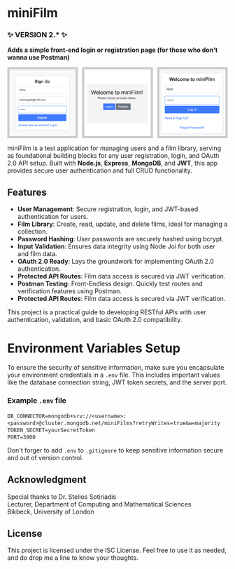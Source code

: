 # miniFilm

### :sparkles: VERSION 2.* :sparkles:
**Adds a simple front-end login or registration page (for those who don't wanna use Postman)**

<div style="display: flex; justify-content: center; gap: 10px;">
<img src="images/screenshot2.png" style="border: 5px solid #ccc; width: 30%;">
<img src="images/screenshot1.png" style="border: 5px solid #ccc; width: 30%;">
<img src="images/screenshot3.png" style="border: 5px solid #ccc; width: 30%;">
</div>




miniFilm is a test application for managing users and a film library, serving as foundational building blocks for any user registration, login, and OAuth 2.0 API setup. Built with **Node.js**, **Express**, **MongoDB**, and **JWT**, this app provides secure user authentication and full CRUD functionality.
## Features

- **User Management**: Secure registration, login, and JWT-based authentication for users.
- **Film Library**: Create, read, update, and delete films, ideal for managing a collection.
- **Password Hashing**: User passwords are securely hashed using bcrypt.
- **Input Validation**: Ensures data integrity using Node Joi for both user and film data.
- **OAuth 2.0 Ready**: Lays the groundwork for implementing OAuth 2.0 authentication.
- **Protected API Routes**: Film data access is secured via JWT verification.
- **Postman Testing**: Front-Endless design. Quickly test routes and verification features using Postman.
- **Protected API Routes**: Film data access is secured via JWT verification.

This project is a practical guide to developing RESTful APIs with user authentication, validation, and basic OAuth 2.0 compatibility.
# Environment Variables Setup
To ensure the security of sensitive information, make sure you encapsulate your environment credentials in a `.env` file. This includes important values like the database connection string, JWT token secrets, and the server port.

### Example `.env` file

```plaintext
DB_CONNECTOR=mongodb+srv://<username>:<password>@cluster.mongodb.net/miniFilms?retryWrites=true&w=majority
TOKEN_SECRET=yourSecretToken
PORT=3000
```
Don't forger to add `.env` to `.gitignore` to keep sensitive information secure and out of version control.
## Acknowledgment
Special thanks to  Dr. Stelios Sotiriadis  
Lecturer, Department of Computing and Mathematical Sciences  
Bikbeck, University of London

## License

This project is licensed under the ISC License. Feel free to use it as needed, and do drop me a line to know your thoughts.

